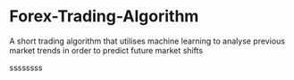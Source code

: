 # Forex-Trading-Algorithm
A short trading algorithm that utilises machine learning to analyse previous market trends in order to predict future market shifts

ssssssss
